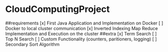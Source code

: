 # CloudComputingProject

##requirements
[x] First Java Application and Implementation on Docker
[ ] Docker to local cluster communication
[x] Inverted Indexing Map Reduce Implementation and Execution on the cluster
##extra
[x] Term Search
[ ] Top N Search
[ ] Custom Functionality (counters, paritioners, logging)
[ ] Secondary Sort Algorithm






